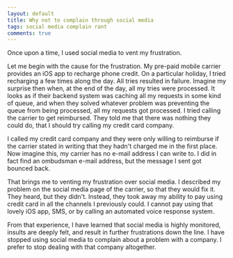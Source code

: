 ```yaml
---
layout: default
title: Why not to complain through social media
tags: social media complain rant
comments: true
---
```


Once upon a time, I used social media to vent my frustration.

Let me begin with the cause for the frustration. My pre-paid mobile carrier provides an iOS app to recharge phone credit. On a particular holiday, I tried recharging a few times along the day. All tries resulted in failure. Imagine my surprise then when, at the end of the day, all my tries were processed. It looks as if their backend system was caching all my requests in some kind of queue, and when they solved whatever problem was preventing the queue from being processed, all my requests got processed. I tried calling the carrier to get reimbursed. They told me that there was nothing they could do, that I should try calling my credit card company.

I called my credit card company and they were only willing to reimburse if the carrier stated in writing that they hadn't charged me in the first place. Now imagine this, my carrier has no e-mail address I can write to. I did in fact find an ombudsman e-mail address, but the message I sent got bounced back.

That brings me to venting my frustration over social media. I described my problem on the social media page of the carrier, so that they would fix it. They heard, but they didn't. Instead, they took away my ability to pay using credit card in all the channels I previously could. I cannot pay using that lovely iOS app, SMS, or by calling an automated voice response system.

From that experience, I have learned that social media is highly monitored, insults are deeply felt, and result in further frustrations down the line. I have stopped using social media to complain about a problem with a company. I prefer to stop dealing with that company altogether.
